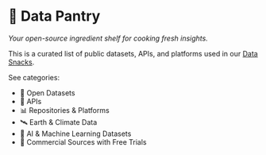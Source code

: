 # 🧂 Data Pantry  
*Your open-source ingredient shelf for cooking fresh insights.*

This is a curated list of public datasets, APIs, and platforms used in our [Data Snacks](https://data-snack.com).

See categories:  
- 🥫 Open Datasets  
- 🧪 APIs  
- 📊 Repositories & Platforms  
- 🛰️ Earth & Climate Data  
- 🧠 AI & Machine Learning Datasets  
- 💸 Commercial Sources with Free Trials  
